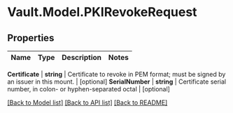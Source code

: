 # Vault.Model.PKIRevokeRequest

## Properties

Name | Type | Description | Notes
------------ | ------------- | ------------- | -------------

**Certificate** | **string** | Certificate to revoke in PEM format; must be signed by an issuer in this mount. | [optional] **SerialNumber** | **string** | Certificate serial number, in colon- or hyphen-separated octal | [optional] 

[[Back to Model list]](../README.md#documentation-for-models) [[Back to API list]](../README.md#documentation-for-api-endpoints) [[Back to README]](../README.md)


